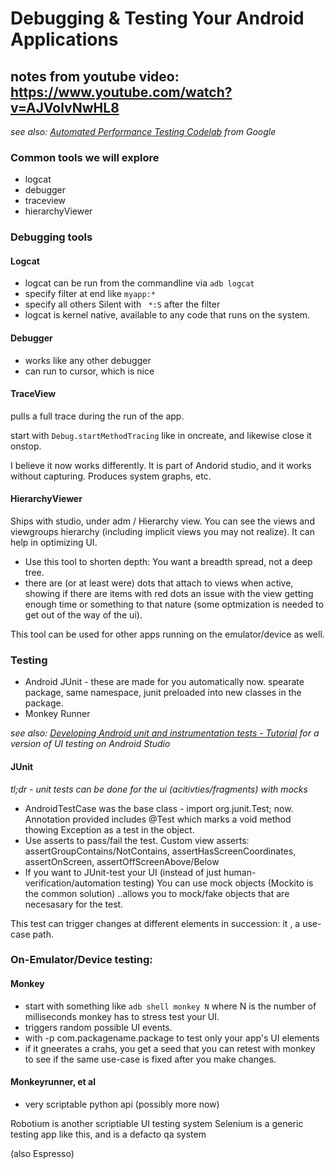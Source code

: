 # Debugging & Testing Your Android Applications 
## notes from youtube video: https://www.youtube.com/watch?v=AJVolvNwHL8

_see also: [Automated Performance Testing Codelab](https://codelabs.developers.google.com/codelabs/android-perf-testing/index.html?index=..%2F..%2Findex#0) from Google_

### Common tools we will explore

* logcat
* debugger
* traceview
* hierarchyViewer

### Debugging tools

#### Logcat

* logcat can be run from the commandline via `adb logcat`
* specify filter at end like `myapp:*`
* specify all others Silent with ` *:S` after the filter
* logcat is kernel native, available to any code that runs on the system.

#### Debugger

* works like any other debugger
* can run to cursor, which is nice

#### TraceView

pulls a full trace during the run of the app. 

start with `Debug.startMethodTracing` like in oncreate, and likewise close it onstop.

I believe it now works differently. It is part of Andorid studio, and it works without capturing. Produces system graphs, etc.

#### HierarchyViewer

Ships with studio, under adm / Hierarchy view. You can see the views and viewgroups hierarchy (including implicit views you may not realize). It can help in optimizing UI.

* Use this tool to shorten depth: You want a breadth spread, not a deep tree.
* there are (or at least were) dots that attach to views when active, showing if there are items with red dots an issue with the view getting enough time or something to that nature (some optmization is needed to get out of the way of the ui).

This tool can be used for other apps running on the emulator/device as well.

### Testing

* Android JUnit - these are made for you automatically now. spearate package, same namespace, junit preloaded into new classes in the package.
* Monkey Runner

_see also: [Developing Android unit and instrumentation tests - Tutorial](http://www.vogella.com/tutorials/AndroidTesting/article.html) for a version of UI testing on Android Studio_

#### JUnit
_tl;dr - unit tests can be done for the ui (acitivties/fragments) with mocks_

* AndroidTestCase was the base class - import org.junit.Test; now. Annotation provided includes @Test which marks a void method thowing Exception as a test in the object.
* Use asserts to pass/fail the test. Custom view asserts: assertGroupContains/NotContains, assertHasScreenCoordinates, assertOnScreen, assertOffScreenAbove/Below
* If you want to JUnit-test your UI (instead of just human-verification/automation testing) You can use mock objects (Mockito is the common solution) ..allows you to mock/fake objects that are necesasary for the test.

This test can trigger changes at different elements in succession: it , a use-case path.

### On-Emulator/Device testing:

#### Monkey

* start with something like `adb shell monkey N` where N is the number of milliseconds monkey has to stress test your UI.
* triggers random possible UI events.
* with -p com.packagename.package to test only your app's UI elements
* if it gneerates a crahs, you get a seed that you can retest with monkey to see if the same use-case is fixed after you make changes.

#### Monkeyrunner, et al

* very scriptable python api (possibly more now)

Robotium is another scriptiable UI testing system
Selenium is a generic testing app like this, and is a defacto qa system

(also Espresso)